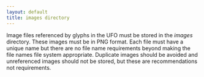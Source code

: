 ```yaml
---
layout: default
title: images directory
---
```


Image files referenced by glyphs in the UFO must be stored in the *images* directory. These images must be in PNG format. Each file must have a unique name but there are no file name requirements beyond making the file names file system appropriate. Duplicate images should be avoided and unreferenced images should not be stored, but these are recommendations not requirements.


